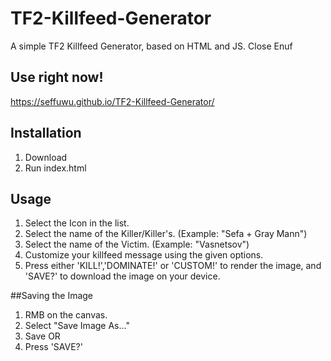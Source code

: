 # TF2-Killfeed-Generator
 A simple TF2 Killfeed Generator, based on HTML and JS. Close Enuf

## Use right now!
https://seffuwu.github.io/TF2-Killfeed-Generator/

## Installation
1. Download
2. Run index.html

## Usage
1. Select the Icon in the list.
2. Select the name of the Killer/Killer's. (Example: "Sefa + Gray Mann")
3. Select the name of the Victim. (Example: "Vasnetsov")
4. Customize your killfeed message using the given options.
6. Press either 'KILL!','DOMINATE!' or 'CUSTOM!' to render the image, and 'SAVE?' to download the image on your device.

##Saving the Image
1. RMB on the canvas.
2. Select "Save Image As..."
3. Save
OR
1. Press 'SAVE?'
